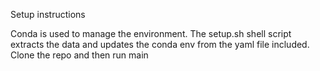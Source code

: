 Setup instructions

Conda is used to manage the environment. 
The setup.sh shell script extracts the data and updates the conda env from the yaml file included.
Clone the repo and then run main